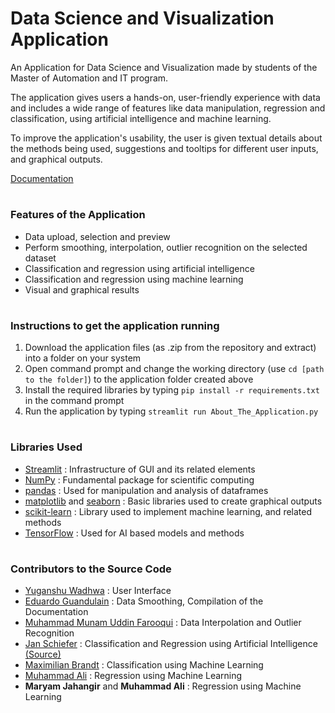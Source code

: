# Data Science and Visualization Application

An Application for Data Science and Visualization made by students of the Master of Automation and IT program. 

The application gives users a hands-on, user-friendly experience with data and includes a wide range of features like data manipulation, regression and classification, using artificial intelligence and machine learning.

To improve the application's usability, the user is given textual details about the methods being used, suggestions and tooltips for different user inputs, and graphical outputs. 

[Documentation](https://mait-oop22-23-documentation.readthedocs.io/en/latest/)


# 
### Features of the Application
* Data upload, selection and preview
* Perform smoothing, interpolation, outlier recognition on the selected dataset
* Classification and regression using artificial intelligence
* Classification and regression using machine learning
* Visual and graphical results


# 
### Instructions to get the application running
1. Download the application files (as .zip from the repository and extract) into a folder on your system
2. Open command prompt and change the working directory (use `cd [path to the folder]`) to the application folder created above
3. Install the required libraries by typing `pip install -r requirements.txt` in the command prompt
4. Run the application by typing `streamlit run About_The_Application.py`


#
### Libraries Used
* [Streamlit](https://streamlit.io/) : Infrastructure of GUI and its related elements
* [NumPy](https://numpy.org/) : Fundamental package for scientific computing
* [pandas](https://pandas.pydata.org/) : Used for manipulation and analysis of dataframes
* [matplotlib](https://matplotlib.org/) and [seaborn](https://seaborn.pydata.org/) : Basic libraries used to create graphical outputs
* [scikit-learn](https://scikit-learn.org/stable/) : Library used to implement machine learning, and related methods
* [TensorFlow](https://www.tensorflow.org/) : Used for AI based models and methods


# 
### Contributors to the Source Code
* [Yuganshu Wadhwa](https://github.com/YuganshuWadhwa) : User Interface
* [Eduardo Guandulain](https://github.com/EGuandulain) : Data Smoothing, Compilation of the Documentation
* [Muhammad Munam Uddin Farooqui](https://github.com/munam2244) : Data Interpolation and Outlier Recognition
* [Jan Schiefer](https://github.com/jan-of-us) : Classification and Regression using Artificial Intelligence [(Source)](https://github.com/jan-of-us/OOP_22_AI_NN)
* [Maximilian Brandt](https://github.com/brandeyy) : Classification using Machine Learning
* [Muhammad Ali](https://github.com/MuhammadAliacc) : Regression using Machine Learning
* **Maryam Jahangir** and **Muhammad Ali** : Regression using Machine Learning
